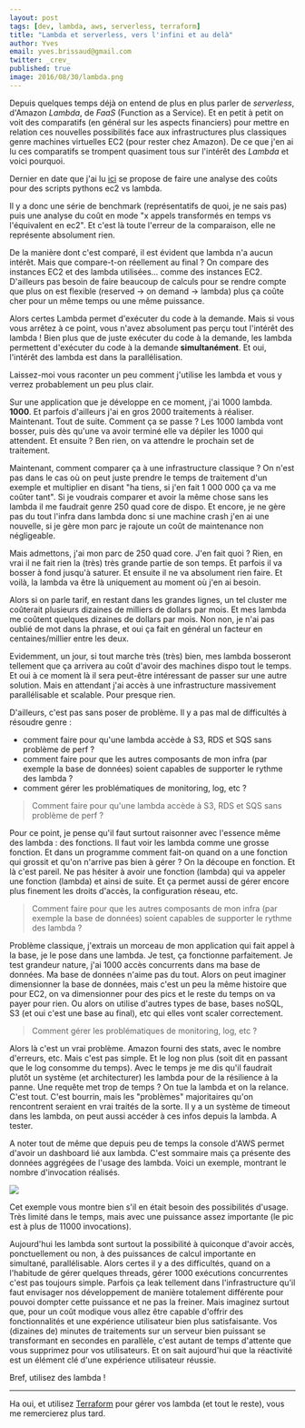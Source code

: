 ```yaml
---
layout: post
tags: [dev, lambda, aws, serverless, terraform]
title: "Lambda et serverless, vers l'infini et au delà"
author: Yves
email: yves.brissaud@gmail.com
twitter: _crev_
published: true
image: 2016/08/30/lambda.png
---
```


Depuis quelques temps déjà on entend de plus en plus parler de _serverless_, d'Amazon _Lambda_, de _FaaS_ (Function as a Service).
Et en petit à petit on voit des comparatifs (en général sur les aspects financiers) pour mettre en relation ces nouvelles
possibilités face aux infrastructures plus classiques genre machines virtuelles EC2 (pour rester chez Amazon). De ce que j'en ai lu
ces comparatifs se trompent quasiment tous sur l'intérêt des _Lambda_ et voici pourquoi.

Dernier en date que j'ai lu [ici](https://m.reddit.com/r/Python/comments/4hebys/cost_analysis_for_python_scripts_aws_ec2_vs_aws/) se
propose de faire une analyse des coûts pour des scripts pythons ec2 vs lambda.

Il y a donc une série de benchmark (représentatifs de quoi, je ne sais pas) puis une analyse du coût en mode "x appels transformés en
temps vs l'équivalent en ec2". Et c'est là toute l'erreur de la comparaison, elle ne représente absolument rien.

De la manière dont c'est comparé, il est évident que lambda n'a aucun intérêt. Mais que compare-t-on réellement au final ?
On compare des instances EC2 et des lambda utilisées… comme des instances EC2. D'ailleurs pas besoin de faire beaucoup de calculs
pour se rendre compte que plus on est flexible (reserved -> on demand -> lambda) plus ça coûte cher pour un même temps ou une
même puissance.

Alors certes Lambda permet d'exécuter du code à la demande. Mais si vous vous arrêtez à ce point, vous n'avez absolument pas perçu
tout l'intérêt des lambda ! Bien plus que de juste exécuter du code à la demande, les lambda permettent d'exécuter du code
à la demande **simultanément**. Et oui, l'intérêt des lambda est dans la parallélisation.

Laissez-moi vous raconter un peu comment j'utilise les lambda et vous y verrez probablement un peu plus clair.

Sur une application que je développe en ce moment, j'ai 1000 lambda. **1000**. Et parfois d'ailleurs j'ai en gros 2000 traitements à
réaliser. Maintenant. Tout de suite. Comment ça se passe ? Les 1000 lambda vont bosser, puis dès qu'une va avoir terminé elle va
dépiler les 1000 qui attendent. Et ensuite ? Ben rien, on va attendre le prochain set de traitement.

Maintenant, comment comparer ça à une infrastructure classique ? On n'est pas dans le cas où on peut juste prendre le temps de traitement
d'un exemple et multiplier en disant "ha tiens, si j'en fait 1 000 000 ça va me coûter tant". Si je voudrais comparer et avoir la
même chose sans les lambda il me faudrait genre 250 quad core de dispo. Et encore, je ne gère pas du tout l'infra dans lambda
donc si une machine crash j'en ai une nouvelle, si je gère mon parc je rajoute un coût de maintenance non négligeable.

Mais admettons, j'ai mon parc de 250 quad core. J'en fait quoi ? Rien, en vrai il ne fait rien la (très) très grande partie de son
temps. Et parfois il va bosser à fond jusqu'à saturer. Et ensuite il ne va absolument rien faire. Et voilà, la lambda va être là uniquement au moment où j'en ai besoin.

Alors si on parle tarif, en restant dans les grandes lignes, un tel cluster me coûterait plusieurs dizaines de milliers de dollars par mois.
Et mes lambda me coûtent quelques dizaines de dollars par mois. Non non, je n'ai pas oublié de mot dans la phrase, et oui ça fait en général un facteur en centaines/millier entre les deux.

Evidemment, un jour, si tout marche très (très) bien, mes lambda bosseront tellement que ça arrivera au coût d'avoir des machines dispo
tout le temps. Et oui à ce moment là il sera peut-être intéressant de passer sur une autre solution. Mais en attendant j'ai accès
à une infrastructure massivement parallélisable et scalable. Pour presque rien.

D'ailleurs, c'est pas sans poser de problème. Il y a pas mal de difficultés à résoudre genre :

- comment faire pour qu'une lambda accède à S3, RDS et SQS sans problème de perf ?
- comment faire pour que les autres composants de mon infra (par exemple la base de données) soient capables de supporter le rythme des lambda ?
- comment gérer les problématiques de monitoring, log, etc ?

> Comment faire pour qu'une lambda accède à S3, RDS et SQS sans problème de perf ?

Pour ce point, je pense qu'il faut surtout raisonner avec l'essence même des lambda : des fonctions. Il faut voir les lambda
comme une grosse fonction. Et dans un programme comment fait-on quand on a une fonction qui grossit et qu'on n'arrive pas bien à
gérer ? On la découpe en fonction. Et là c'est pareil. Ne pas hésiter à avoir une fonction (lambda) qui va appeler une fonction (lambda)
et ainsi de suite. Et ça permet aussi de gérer encore plus finement les droits d'accès, la configuration réseau, etc.

> Comment faire pour que les autres composants de mon infra (par exemple la base de données) soient capables de supporter le rythme des lambda ?

Problème classique, j'extrais un morceau de mon application qui fait appel à la base, je le pose dans une lambda. Je test, ça fonctionne
parfaitement. Je test grandeur nature, j'ai 1000 accès concurrents dans ma base de données. Ma base de données n'aime pas du tout.
Alors on peut imaginer dimensionner la base de données, mais c'est un peu la même histoire que pour EC2, on va dimensionner pour des pics
et le reste du temps on va payer pour rien. Ou alors on utilise d'autres types de base, bases noSQL, S3 (et oui c'est une base au final),
etc qui elles vont scaler correctement.

> Comment gérer les problématiques de monitoring, log, etc ?

Alors là c'est un vrai problème. Amazon fourni des stats, avec le nombre d'erreurs, etc. Mais c'est pas simple. Et le log non plus (soit
dit en passant que le log consomme du temps). Avec le temps je me dis qu'il faudrait plutôt un système (et architecturer) les lambda pour
de la résilience à la panne. Une requête met trop de temps ? On tue la lambda et on la relance. C'est tout. C'est bourrin, mais les
"problèmes" majoritaires qu'on rencontrent seraient en vrai traités de la sorte. Il y a un système de timeout dans les lambda, on peut
aussi accéder à ces infos depuis la lambda. A tester.

A noter tout de même que depuis peu de temps la console d'AWS permet d'avoir un dashboard lié aux lambda. C'est sommaire mais ça présente des données aggrégées de l'usage des lambda. Voici un exemple, montrant le nombre d'invocation réalisés.

![](dashboard.png)

Cet exemple vous montre bien s'il en était besoin des possibilités d'usage. Très limité dans le temps, mais avec une puissance assez importante (le pic est à plus de 11000 invocations).

Aujourd'hui les lambda sont surtout la possibilité à quiconque d'avoir accès, ponctuellement ou non, à des puissances de calcul
importante en simultané, parallélisable. Alors certes il y a des difficultés, quand on a l'habitude de gérer quelques threads, gérer
1000 exécutions concurrentes c'est pas toujours simple. Parfois ça leak tellement dans l'infrastructure qu'il faut envisager
nos développement de manière totalement différente pour pouvoi dompter cette puissance et ne pas la freiner. Mais imaginez surtout
que, pour un coût modique vous allez être capable d'offrir des fonctionnalités et une expérience utilisateur bien plus
satisfaisante. Vos (dizaines de) minutes de traitements sur un serveur bien puissant se transformant en secondes en parallèle, c'est autant de temps
d'attente que vous supprimez pour vos utilisateurs. Et on sait aujourd'hui que la réactivité est un élément clé d'une
expérience utilisateur réussie.

Bref, utilisez des lambda !

-------

Ha oui, et utilisez [Terraform](https://www.terraform.io/) pour gérer vos lambda (et tout le reste), vous me remercierez plus tard.
